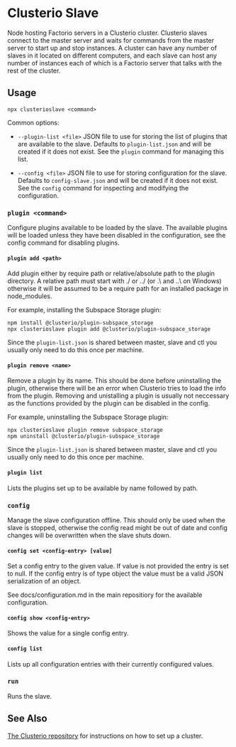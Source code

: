 # Clusterio Slave

Node hosting Factorio servers in a Clusterio cluster.
Clusterio slaves connect to the master server and waits for commands from the master server to start up and stop instances.
A cluster can have any number of slaves in it located on different computers, and each slave can host any number of instances each of which is a Factorio server that talks with the rest of the cluster.


## Usage

    npx clusterioslave <command>

Common options:

 * `--plugin-list <file>` JSON file to use for storing the list of plugins that are available to the slave.
   Defaults to `plugin-list.json` and will be created if it does not exist.
   See the `plugin` command for managing this list.

 * `--config <file>` JSON file to use for storing configuration for the slave.
   Defaults to `config-slave.json` and will be created if it does not exist.
   See the `config` command for inspecting and modifying the configuration.


### `plugin <command>`

Configure plugins available to be loaded by the slave.
The available plugins will be loaded unless they have been disabled in the configuration, see the config command for disabling plugins.


#### `plugin add <path>`

Add plugin either by require path or relative/absolute path to the plugin directory.
A relative path must start with ./ or ../ (or .\ and ..\ on Windows) otherwise it will be assumed to be a require path for an installed package in node_modules.

For example, installing the Subspace Storage plugin:

    npm install @clusterio/plugin-subspace_storage
    npx clusterioslave plugin add @clusterio/plugin-subspace_storage

Since the `plugin-list.json` is shared between master, slave and ctl you usually only need to do this once per machine.


#### `plugin remove <name>`

Remove a plugin by its name.
This should be done before uninstalling the plugin, otherwise there will be an error when Clusterio tries to load the info from the plugin.
Removing and unistalling a plugin is usually not neccessary as the functions provided by the plugin can be disabled in the config.

For example, uninstalling the Subspace Storage plugin:

    npx clusterioslave plugin remove subspace_storage
    npm uninstall @clusterio/plugin-subspace_storage

Since the `plugin-list.json` is shared between master, slave and ctl you usually only need to do this once per machine.


#### `plugin list`

Lists the plugins set up to be available by name followed by path.


### `config`

Manage the slave configuration offline.
This should only be used when the slave is stopped, otherwise the config read might be out of date and config changes will be overwritten when the slave shuts down.


#### `config set <config-entry> [value]`

Set a config entry to the given value.
If value is not provided the entry is set to null.
If the config entry is of type object the value must be a valid JSON serialization of an object.

See docs/configuration.md in the main repositiory for the available configuration.


#### `config show <config-entry>`

Shows the value for a single config entry.


#### `config list`

Lists up all configuration entries with their currently configured values.


### `run`

Runs the slave.


## See Also

[The Clusterio repository](https://github.com/clusterio/factorioClusterio) for instructions on how to set up a cluster.
